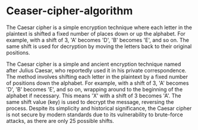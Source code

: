 # Ceaser-cipher-algorithm
The Caesar cipher is a simple encryption technique where each letter in the plaintext is shifted a fixed number of places down or up the alphabet. For example, with a shift of 3, 'A' becomes 'D', 'B' becomes 'E', and so on. The same shift is used for decryption by moving the letters back to their original positions.

The Caesar cipher is a simple and ancient encryption technique named after Julius Caesar, who reportedly used it in his private correspondence. The method involves shifting each letter in the plaintext by a fixed number of positions down the alphabet. For example, with a shift of 3, 'A' becomes 'D', 'B' becomes 'E', and so on, wrapping around to the beginning of the alphabet if necessary. This means 'X' with a shift of 3 becomes 'A'. The same shift value (key) is used to decrypt the message, reversing the process. Despite its simplicity and historical significance, the Caesar cipher is not secure by modern standards due to its vulnerability to brute-force attacks, as there are only 25 possible shifts.

